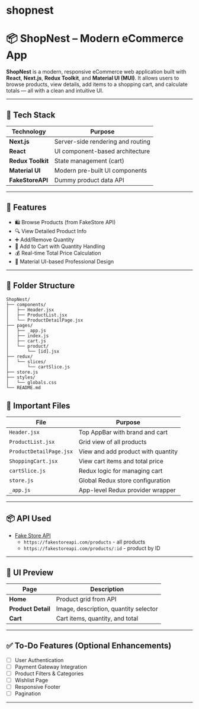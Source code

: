 # shopnest
# 📦 ShopNest – Modern eCommerce App

**ShopNest** is a modern, responsive eCommerce web application built with **React**, **Next.js**, **Redux Toolkit**, and **Material UI (MUI)**. It allows users to browse products, view details, add items to a shopping cart, and calculate totals — all with a clean and intuitive UI.

---

## 🚀 Tech Stack

| Technology     | Purpose                         |
|----------------|---------------------------------|
| **Next.js**    | Server-side rendering and routing |
| **React**      | UI component-based architecture |
| **Redux Toolkit** | State management (cart)        |
| **Material UI**| Modern pre-built UI components  |
| **FakeStoreAPI**| Dummy product data API          |

---

## 🧩 Features

- 🛍️ Browse Products (from FakeStore API)
- 🔍 View Detailed Product Info
- ➕ Add/Remove Quantity
- 🛒 Add to Cart with Quantity Handling
- 💰 Real-time Total Price Calculation
- 🎨 Material UI-based Professional Design

---

## 📁 Folder Structure

```
ShopNest/
├── components/
│   ├── Header.jsx
│   ├── ProductList.jsx
│   └── ProductDetailPage.jsx
├── pages/
│   ├── _app.js
│   ├── index.js
│   ├── cart.js
│   └── product/
│       └── [id].jsx
├── redux/
│   └── slices/
│       └── cartSlice.js
├── store.js
├── styles/
│   └── globals.css
└── README.md
```
## 📌 Important Files

| File                       | Purpose                           |
|----------------------------|------------------------------------|
| `Header.jsx`               | Top AppBar with brand and cart     |
| `ProductList.jsx`          | Grid view of all products          |
| `ProductDetailPage.jsx`    | View and add product with quantity |
| `ShoppingCart.jsx`         | View cart items and total price    |
| `cartSlice.js`             | Redux logic for managing cart      |
| `store.js`                 | Global Redux store configuration   |
| `_app.js`                  | App-level Redux provider wrapper   |

---

## 📦 API Used

- [Fake Store API](https://fakestoreapi.com/)
  - `https://fakestoreapi.com/products` - all products
  - `https://fakestoreapi.com/products/:id` - product by ID

---

## 🌈 UI Preview

| Page           | Description                        |
|----------------|------------------------------------|
| **Home**       | Product grid from API              |
| **Product Detail** | Image, description, quantity selector |
| **Cart**       | Cart items, quantity, and total    |

---

## ✅ To-Do Features (Optional Enhancements)

- [ ] User Authentication
- [ ] Payment Gateway Integration
- [ ] Product Filters & Categories
- [ ] Wishlist Page
- [ ] Responsive Footer
- [ ] Pagination

---
